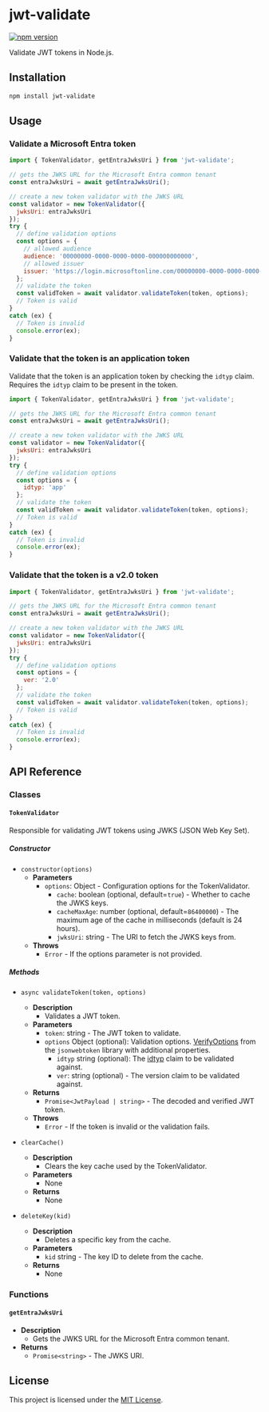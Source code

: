 # jwt-validate

[![npm version](https://badge.fury.io/js/jwt-validate.svg)](https://badge.fury.io/js/jwt-validate)

Validate JWT tokens in Node.js.

## Installation

```bash
npm install jwt-validate
```

## Usage

### Validate a Microsoft Entra token

```javascript
import { TokenValidator, getEntraJwksUri } from 'jwt-validate';

// gets the JWKS URL for the Microsoft Entra common tenant
const entraJwksUri = await getEntraJwksUri();

// create a new token validator with the JWKS URL
const validator = new TokenValidator({
  jwksUri: entraJwksUri
});
try {
  // define validation options
  const options = {
    // allowed audience
    audience: '00000000-0000-0000-0000-000000000000',
    // allowed issuer
    issuer: 'https://login.microsoftonline.com/00000000-0000-0000-0000-000000000000/v2.0'
  };
  // validate the token
  const validToken = await validator.validateToken(token, options);
  // Token is valid
}
catch (ex) {
  // Token is invalid
  console.error(ex);
}
```

### Validate that the token is an application token

Validate that the token is an application token by checking the `idtyp` claim. Requires the `idtyp` claim to be present in the token.

```javascript
import { TokenValidator, getEntraJwksUri } from 'jwt-validate';

// gets the JWKS URL for the Microsoft Entra common tenant
const entraJwksUri = await getEntraJwksUri();

// create a new token validator with the JWKS URL
const validator = new TokenValidator({
  jwksUri: entraJwksUri
});
try {
  // define validation options
  const options = {
    idtyp: 'app'
  };
  // validate the token
  const validToken = await validator.validateToken(token, options);
  // Token is valid
}
catch (ex) {
  // Token is invalid
  console.error(ex);
}
```

### Validate that the token is a v2.0 token

```javascript
import { TokenValidator, getEntraJwksUri } from 'jwt-validate';

// gets the JWKS URL for the Microsoft Entra common tenant
const entraJwksUri = await getEntraJwksUri();

// create a new token validator with the JWKS URL
const validator = new TokenValidator({
  jwksUri: entraJwksUri
});
try {
  // define validation options
  const options = {
    ver: '2.0'
  };
  // validate the token
  const validToken = await validator.validateToken(token, options);
  // Token is valid
}
catch (ex) {
  // Token is invalid
  console.error(ex);
}
```

## API Reference

### Classes

#### `TokenValidator`

Responsible for validating JWT tokens using JWKS (JSON Web Key Set).

##### Constructor

- `constructor(options)`
  - **Parameters**
    - `options`: Object - Configuration options for the TokenValidator.
      - `cache`: boolean (optional, default=`true`) - Whether to cache the JWKS keys.
      - `cacheMaxAge`: number (optional, default=`86400000`) - The maximum age of the cache in milliseconds (default is 24 hours).
      - `jwksUri`: string - The URI to fetch the JWKS keys from.
  - **Throws**
    - `Error` - If the options parameter is not provided.

##### Methods

- `async validateToken(token, options)`
  - **Description**
    - Validates a JWT token.
  - **Parameters**
    - `token`: string - The JWT token to validate.
    - `options` Object (optional): Validation options. [VerifyOptions](https://github.com/auth0/node-jsonwebtoken#jwtverifytoken-secretorpublickey-options-callback) from the `jsonwebtoken` library with additional properties.
      - `idtyp` string (optional): The [idtyp](https://learn.microsoft.com/en-us/entra/identity-platform/optional-claims-reference#:~:text=set%20as%20well.-,idtyp,-Token%20type) claim to be validated against.
      - `ver`: string (optional) - The version claim to be validated against.
  - **Returns**
    - `Promise<JwtPayload | string>` - The decoded and verified JWT token.
  - **Throws**
    - `Error` - If the token is invalid or the validation fails.

- `clearCache()`
  - **Description**
    - Clears the key cache used by the TokenValidator.
  - **Parameters**
    - None
  - **Returns**
    - None

- `deleteKey(kid)`
  - **Description**
    - Deletes a specific key from the cache.
  - **Parameters**
    - `kid` string - The key ID to delete from the cache.
  - **Returns**
    - None

### Functions

#### `getEntraJwksUri`

- **Description**
  - Gets the JWKS URL for the Microsoft Entra common tenant.
- **Returns**
  - `Promise<string>` - The JWKS URI.

## License

This project is licensed under the [MIT License](LICENSE).
